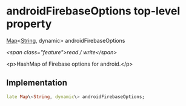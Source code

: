 


# androidFirebaseOptions top-level property









[Map](https:api.flutter.dev/flutter/dart-core/Map-class.html)&lt;[String](https:api.flutter.dev/flutter/dart-core/String-class.html), dynamic\> androidFirebaseOptions
  
_\<span class="feature"\>read / write\</span\>_



\<p\>HashMap of Firebase options for android.\</p\>



## Implementation

```dart
late Map\<String, dynamic\> androidFirebaseOptions;
```








